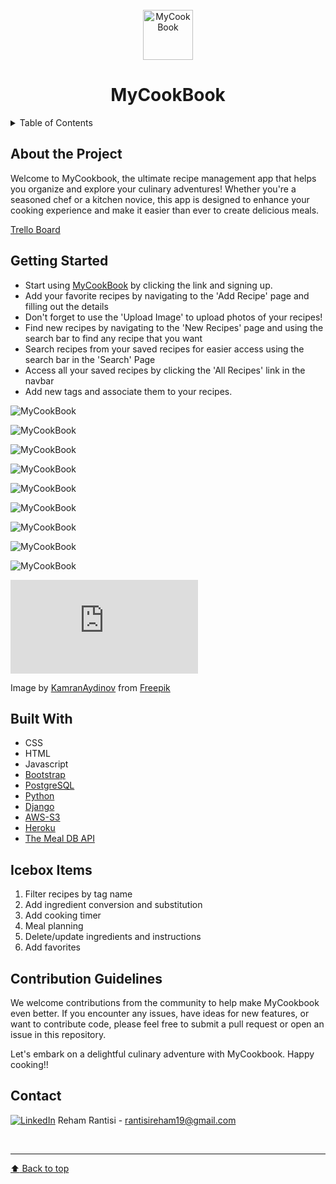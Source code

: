 <!-- PROJECT LOGO -->
<br />
<div align="center">
    <img src="mycookbook/main_app/static/images/logo.png" alt="MyCookBook" width="80" height="80">
  <h1 align="center">MyCookBook</h1>
</div>

<!-- TABLE OF CONTENTS -->

<details>
  <summary>Table of Contents</summary>

  <ol>
    <li><a href="#about-the-project">About The Project</a>
    <li><a href="#getting-started">Getting Started</a></li>
    <li><a href="#built-with">Built With</a></li>
    <li><a href="#icebox">Ice Box</a></li>
    <li><a href="#contribution-guidelines">Contribution Guidelines</a></li>
    <li><a href="#contact">Contact</a></li>
  </ol>
</details>

<!-- CONTENT -->

## About the Project

Welcome to MyCookbook, the ultimate recipe management app that helps you organize and explore your culinary adventures! Whether you're a seasoned chef or a kitchen novice, this app is designed to enhance your cooking experience and make it easier than ever to create delicious meals.

[Trello Board](https://trello.com/b/W8fliAmg/recipe-app)

## Getting Started

- Start using [MyCookBook](https://mycookbook-app.herokuapp.com/) by clicking the link and signing up.
- Add your favorite recipes by navigating to the 'Add Recipe' page and filling out the details
- Don't forget to use the 'Upload Image' to upload photos of your recipes!
- Find new recipes by navigating to the 'New Recipes' page and using the search bar to find any recipe that you want
- Search recipes from your saved recipes for easier access using the search bar in the 'Search' Page
- Access all your saved recipes by clicking the 'All Recipes' link in the navbar
- Add new tags and associate them to your recipes. 

![MyCookBook](mycookbook/main_app/static/images/1.png)

![MyCookBook](mycookbook/main_app/static/images/2.png)

![MyCookBook](mycookbook/main_app/static/images/3.png)

![MyCookBook](mycookbook/main_app/static/images/4.png)

![MyCookBook](mycookbook/main_app/static/images/5.png)

![MyCookBook](mycookbook/main_app/static/images/6.png)

![MyCookBook](mycookbook/main_app/static/images/7.png)

![MyCookBook](mycookbook/main_app/static/images/8.png)

![MyCookBook](mycookbook/main_app/static/images/9.png)

![Image by KamranAydinov from Freepik](https://www.freepik.com/free-photo/top-view-fresh-ingredients-oil-garlic-lemon-slices-other-products_11799562.htm#page=5&query=free%20recipe%20background%20images&position=22&from_view=search&track=ais)

Image by [KamranAydinov](https://www.freepik.com/kamranaydinov) from [Freepik](https://www.freepik.com/)

## Built With

- CSS
- HTML
- Javascript
- [Bootstrap](https://getbootstrap.com/docs/5.3/getting-started/introduction/)
- [PostgreSQL](https://www.postgresql.org/)
- [Python](https://www.python.org/)
- [Django](https://www.djangoproject.com/)
- [AWS-S3](https://aws.amazon.com/s3/)
- [Heroku](https://www.heroku.com/)
- [The Meal DB API](https://www.themealdb.com/api.php)

## Icebox Items

1. Filter recipes by tag name
2. Add ingredient conversion and substitution
3. Add cooking timer
4. Meal planning
5. Delete/update ingredients and instructions
6. Add favorites

## Contribution Guidelines

We welcome contributions from the community to help make MyCookbook even better. If you encounter any issues, have ideas for new features, or want to contribute code, please feel free to submit a pull request or open an issue in this repository.

Let's embark on a delightful culinary adventure with MyCookbook. Happy cooking!!

## Contact

[![LinkedIn](https://img.shields.io/badge/-LinkedIn-blue?style=flat-square&logo=Linkedin&logoColor=white&link=https://www.linkedin.com/in/rehamrantisi/)](https://www.linkedin.com/in/rehamrantisi/) Reham Rantisi - rantisireham19@gmail.com

<br><hr>
[:arrow_up: Back to top](#ReadMe)

